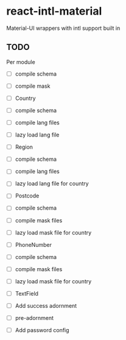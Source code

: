 # react-intl-material
Material-UI wrappers with intl support built in


## TODO
Per module
- [ ] compile schema
- [ ] compile mask

- [ ] Country
 - [ ] compile schema
 - [ ] compile lang files
 - [ ] lazy load lang file
- [ ] Region
 - [ ] compile schema
 - [ ] compile lang files
 - [ ] lazy load lang file for country
- [ ] Postcode
 - [ ] compile schema
 - [ ] compile mask files
 - [ ] lazy load mask file for country
- [ ] PhoneNumber
 - [ ] compile schema
 - [ ] compile mask files
 - [ ] lazy load mask file for country

- [ ] TextField
 - [ ] Add success adornment
 - [ ] pre-adornment
 - [ ] Add password config
